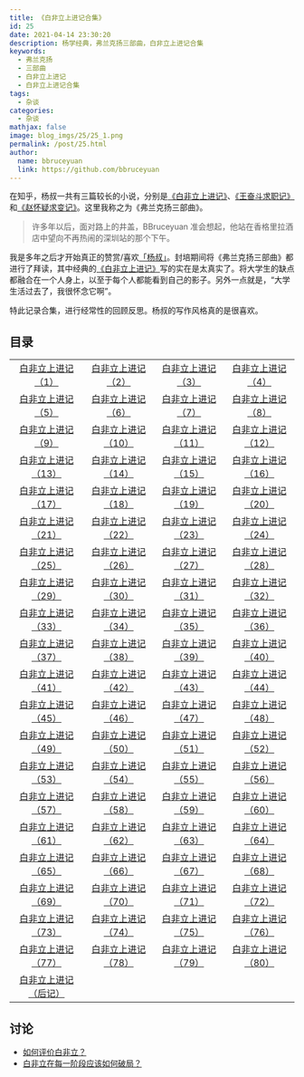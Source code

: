 ```yaml
---
title: 《白非立上进记合集》
id: 25
date: 2021-04-14 23:30:20
description: 杨学经典，弗兰克扬三部曲，白非立上进记合集
keywords: 
  - 弗兰克扬
  - 三部曲
  - 白非立上进记
  - 白非立上进记合集
tags: 
  - 杂谈
categories: 
  - 杂谈
mathjax: false
image: blog_imgs/25/25_1.png
permalink: /post/25.html
author: 
  name: bbruceyuan
  link: https://github.com/bbruceyuan
---
```


在知乎，杨叔一共有三篇较长的小说，分别是[《白非立上进记》](https://zhuanlan.zhihu.com/p/91072728)、[《王奋斗求职记》](https://zhuanlan.zhihu.com/p/58730664)和[《赵怀疑求变记》](https://zhuanlan.zhihu.com/p/62942136)。这里我称之为《弗兰克扬三部曲》。

> 许多年以后，面对路上的井盖，BBruceyuan 准会想起，他站在香格里拉酒店中望向不再热闹的深圳站的那个下午。

我是多年之后才开始真正的赞赏/喜欢[「杨叔」](https://www.zhihu.com/people/fu-lan-ke-yang)。封培期间将《弗兰克扬三部曲》都进行了拜读，其中经典的[《白非立上进记》](https://zhuanlan.zhihu.com/p/91072728)写的实在是太真实了。将大学生的缺点都融合在一个人身上，以至于每个人都能看到自己的影子。另外一点就是，“大学生活过去了，我很怀念它啊”。

特此记录合集，进行经常性的回顾反思。杨叔的写作风格真的是很喜欢。


## 目录
|||||
|:--:|:--:|:--:|:--:|
|[白非立上进记（1）](https://zhuanlan.zhihu.com/p/91072728)|[白非立上进记（2）](https://zhuanlan.zhihu.com/p/91176872)|[白非立上进记（3）](https://zhuanlan.zhihu.com/p/91277953)|[白非立上进记（4）](https://zhuanlan.zhihu.com/p/92032920)|
|[白非立上进记（5）](https://zhuanlan.zhihu.com/p/92690012)|[白非立上进记（6）](https://zhuanlan.zhihu.com/p/92732752)|[白非立上进记（7）](https://zhuanlan.zhihu.com/p/93055626)|[白非立上进记（8）](https://zhuanlan.zhihu.com/p/93469139)|
|[白非立上进记（9）](https://zhuanlan.zhihu.com/p/93661135)|[白非立上进记（10）](https://zhuanlan.zhihu.com/p/94398141)|[白非立上进记（11）](https://zhuanlan.zhihu.com/p/94523910)|[白非立上进记（12）](https://zhuanlan.zhihu.com/p/94584267)|
|[白非立上进记（13）](https://zhuanlan.zhihu.com/p/94865176)|[白非立上进记（14）](https://zhuanlan.zhihu.com/p/95082713)|[白非立上进记（15）](https://zhuanlan.zhihu.com/p/95412404)|[白非立上进记（16）](https://zhuanlan.zhihu.com/p/95630071)|
|[白非立上进记（17）](https://zhuanlan.zhihu.com/p/95939989)|[白非立上进记（18）](https://zhuanlan.zhihu.com/p/96003833)|[白非立上进记（19）](https://zhuanlan.zhihu.com/p/96012565)|[白非立上进记（20）](https://zhuanlan.zhihu.com/p/96019099)|
|[白非立上进记（21）](https://zhuanlan.zhihu.com/p/96110583)|[白非立上进记（22）](https://zhuanlan.zhihu.com/p/96407558)|[白非立上进记（23）](https://zhuanlan.zhihu.com/p/96640772)|[白非立上进记（24）](https://zhuanlan.zhihu.com/p/96657375)|
|[白非立上进记（25）](https://zhuanlan.zhihu.com/p/96704302)|[白非立上进记（26）](https://zhuanlan.zhihu.com/p/96836473)|[白非立上进记（27）](https://zhuanlan.zhihu.com/p/96856938)|[白非立上进记（28）](https://zhuanlan.zhihu.com/p/97038301)|
|[白非立上进记（29）](https://zhuanlan.zhihu.com/p/97049429)|[白非立上进记（30）](https://zhuanlan.zhihu.com/p/97263374)|[白非立上进记（31）](https://zhuanlan.zhihu.com/p/97426827)|[白非立上进记（32）](https://zhuanlan.zhihu.com/p/97455055)|
|[白非立上进记（33）](https://zhuanlan.zhihu.com/p/97696131)|[白非立上进记（34）](https://zhuanlan.zhihu.com/p/97906863)|[白非立上进记（35）](https://zhuanlan.zhihu.com/p/97917107)|[白非立上进记（36）](https://zhuanlan.zhihu.com/p/98082526)|
|[白非立上进记（37）](https://zhuanlan.zhihu.com/p/98365653)|[白非立上进记（38）](https://zhuanlan.zhihu.com/p/98576191)|[白非立上进记（39）](https://zhuanlan.zhihu.com/p/98709939)|[白非立上进记（40）](https://zhuanlan.zhihu.com/p/98815472)|
|[白非立上进记（41）](https://zhuanlan.zhihu.com/p/99004041)|[白非立上进记（42）](https://zhuanlan.zhihu.com/p/99208007)|[白非立上进记（43）](https://zhuanlan.zhihu.com/p/99408983)|[白非立上进记（44）](https://zhuanlan.zhihu.com/p/99626179)|
|[白非立上进记（45）](https://zhuanlan.zhihu.com/p/99900357)|[白非立上进记（46）](https://zhuanlan.zhihu.com/p/99924487)|[白非立上进记（47）](https://zhuanlan.zhihu.com/p/99986703)|[白非立上进记（48）](https://zhuanlan.zhihu.com/p/100103373)|
|[白非立上进记（49）](https://zhuanlan.zhihu.com/p/100274350)|[白非立上进记（50）](https://zhuanlan.zhihu.com/p/100478087)|[白非立上进记（51）](https://zhuanlan.zhihu.com/p/100492242)|[白非立上进记（52）](https://zhuanlan.zhihu.com/p/100767474)|
|[白非立上进记（53）](https://zhuanlan.zhihu.com/p/100951624)|[白非立上进记（54）](https://zhuanlan.zhihu.com/p/101028981)|[白非立上进记（55）](https://zhuanlan.zhihu.com/p/101180651)|[白非立上进记（56）](https://zhuanlan.zhihu.com/p/101344519)|
|[白非立上进记（57）](https://zhuanlan.zhihu.com/p/101633081)|[白非立上进记（58）](https://zhuanlan.zhihu.com/p/101939644)|[白非立上进记（59）](https://zhuanlan.zhihu.com/p/102153383)|[白非立上进记（60）](https://zhuanlan.zhihu.com/p/102215091)|
|[白非立上进记（61）](https://zhuanlan.zhihu.com/p/102312851)|[白非立上进记（62）](https://zhuanlan.zhihu.com/p/102390500)|[白非立上进记（63）](https://zhuanlan.zhihu.com/p/102427117)|[白非立上进记（64）](https://zhuanlan.zhihu.com/p/102516659)|
|[白非立上进记（65）](https://zhuanlan.zhihu.com/p/102580874)|[白非立上进记（66）](https://zhuanlan.zhihu.com/p/102685152)|[白非立上进记（67）](https://zhuanlan.zhihu.com/p/102763431)|[白非立上进记（68）](https://zhuanlan.zhihu.com/p/102814089)|
|[白非立上进记（69）](https://zhuanlan.zhihu.com/p/102864611)|[白非立上进记（70）](https://zhuanlan.zhihu.com/p/102881555)|[白非立上进记（71）](https://zhuanlan.zhihu.com/p/103046353)|[白非立上进记（72）](https://zhuanlan.zhihu.com/p/103258159)|
|[白非立上进记（73）](https://zhuanlan.zhihu.com/p/103269998)|[白非立上进记（74）](https://zhuanlan.zhihu.com/p/104002188)|[白非立上进记（75）](https://zhuanlan.zhihu.com/p/104007921)|[白非立上进记（76）](https://zhuanlan.zhihu.com/p/104063013)|
|[白非立上进记（77）](https://zhuanlan.zhihu.com/p/104153917)|[白非立上进记（78）](https://zhuanlan.zhihu.com/p/104173961)|[白非立上进记（79）](https://zhuanlan.zhihu.com/p/104176866)|[白非立上进记（80）](https://zhuanlan.zhihu.com/p/104225729)|
|[白非立上进记（后记）](https://zhuanlan.zhihu.com/p/105474078)||||

## 讨论
- [如何评价白非立？](https://www.zhihu.com/question/368458002)
- [白非立在每一阶段应该如何破局？](https://www.zhihu.com/question/384226096)
